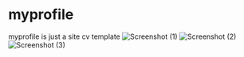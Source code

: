 # myprofile
myprofile is just a  site cv template
![Screenshot (1)](https://user-images.githubusercontent.com/127678899/224556317-1cc990ad-f478-41ff-b553-652e046a104f.png)
![Screenshot (2)](https://user-images.githubusercontent.com/127678899/224556329-732f2832-6d6e-44f5-bc78-c3c407b1447a.png)
![Screenshot (3)](https://user-images.githubusercontent.com/127678899/224556346-fb96277f-6e9d-4f37-8c37-0d52274dc1a2.png)
